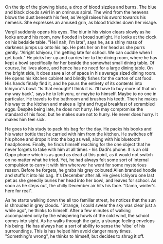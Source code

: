 On the tip of the glowing blade, a drop of blood sizzles and burns. The blue and black clouds swirl in an ominous spiral. The wind from the heavens blows the dust beneath his feet, as Vergil raises his sword towards his nemesis. She expresses an amused grin, as blood trickles down her visage. 

Vergil suddenly opens his eyes. The blur in his vision clears slowly as he looks around his room, now flooded in broad sunlight. He looks at the clock on his bedside table. "Hell nah, I'm late", says he, as a shiny mass of darkness jumps up onto his lap. He pets her on her head as she purrs gently. "Alright Ichiyoru, I'm getting late for school. We can cuddle when I get back." He picks her up and carries her to the dining room, where he has kept a bowl specifically for her beside the somewhat small dining table. Of course, he lives alone, and hence has no need for a large dining table. On the bright side, it does save a lot of space in his average sized dining room. He opens his kitchen cabinet and blindly fishes for the carton of cat food. His hands finally find it, and he pours the entirety of its contents into Ichiyoru's bowl. "Is that enough? I think it is. I'll have to buy more of that on my way back", says he to Ichiyoru, or maybe to himself. Maybe to no one in particular. He travels to the bathroom and brushes his teeth. Then he makes his way to the kitchen and makes a light and frugal breakfast of scrambled eggs. Despite being late, he does not hurry. He may compromise the standard of his food, but he makes sure not to hurry. He never does hurry. It makes him feel sick.

He goes to his study to pack his bag for the day. He packs his books and his water bottle that he carried with him from the kitchen. He switches off his phone and drops it into the bag as well, along with his bluetooth headphones. Finally, he finds himself reaching for the one object that he never forgets to take with him at all times - his Dadi's phone. It is an old Oppo phone which is as good as dead at this point, as it would not switch on no matter what he tried. Yet, he had always felt some sort of internal compulsion to carry it with him wherever he went for some mysterious reason. Before he forgets, he grabs his grey coloured Allen branded hoodie and stuffs it into his bag. It's December after all. He gives Ichiyoru one last pet as she greedily buries her head into her bowl, and leaves for school. As soon as he steps out, the chilly December air hits his face. "Damn, winter's here for real".

As he starts walking down the all too familiar street, he notices that the sun is shrouded in grey clouds. "Strange, I could swear the sky was clear just a while ago", he thinks to himself. After a few minutes of walking accompanied only by the whispering howls of the cold wind, the school comes into sight. As he walks through the gate, a strange feeling envelops his being. He has always had a sort of ability to sense the 'vibe' of his surroundings. This is has helped him avoid danger many times. "Something's wrong", he thinks to himself, but decides to shrug it off. 
